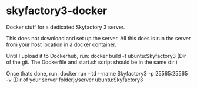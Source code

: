 # skyfactory3-docker </br>
Docker stuff for a dedicated Skyfactory 3 server. </br>

This does not download and set up the server. All this does is run the server from your host location in a docker container. </br>

Until I upload it to Dockerhub, run:
  docker build -t ubuntu:Skyfactory3 (Dir of the git. The Dockerfile and start.sh script should be in the same dir.)
  
Once thats done, run:
  docker run -itd --name Skyfactory3 -p 25565:25565 -v (Dir of your server folder):/server ubuntu:Skyfactory3
